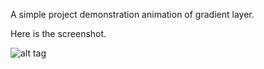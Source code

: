 A simple project demonstration animation of gradient layer.

Here is the screenshot.

![alt tag](https://github.com/vsujan92/GradientAnimate/blob/master/GradientAnimate/ScreenShot.png)

